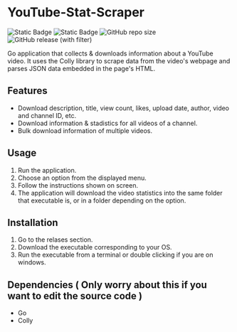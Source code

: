 # YouTube-Stat-Scraper

![Static Badge](https://img.shields.io/badge/Made%20With-Go-blue?style=flat-square&logo=Go&logoColor=white) ![Static Badge](https://img.shields.io/badge/Made%20By-HaloGamer33-white?style=flat-square&label=Made%20by%20&color=%23e12a56) ![GitHub repo size](https://img.shields.io/github/repo-size/HaloGamer33/YouTube-Stat-Scrapper?style=flat-square&label=Size&color=success) ![GitHub release (with filter)](https://img.shields.io/github/v/release/HaloGamer33/YouTube-Stat-Scraper?style=flat-square&label=Release&color=%23ed9b37)

Go application that collects & downloads information about a YouTube video. It uses the Colly library to scrape data from the video's webpage and parses JSON data embedded in the page's HTML.

## Features

- Download description, title, view count, likes, upload date, author, video and channel ID, etc.
- Download information & stadistics for all videos of a channel.
- Bulk download information of multiple videos.

## Usage

1. Run the application.
2. Choose an option from the displayed menu.
3. Follow the instructions shown on screen.
4. The application will download the video statistics into the same folder that executable is, or in a folder depending on the option.

## Installation

1. Go to the relases section.
2. Download the executable corresponding to your OS.
3. Run the executable from a terminal or double clicking if you are on windows.

## Dependencies ( Only worry about this if you want to edit the source code )

- Go
- Colly

